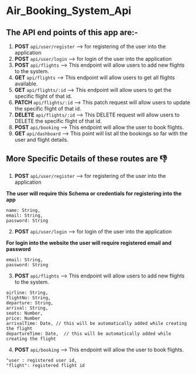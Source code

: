 # Air_Booking_System_Api

## The API end points of this app are:-

1. **POST** `api/user/register` --> for registering of the user into the application
2. **POST** `api/user/login` --> for login of the user into the application
3. **POST** `api/flights` --> This endpoint will allow users to add new flights to the system.
4. **GET** `api/flights` --> This endpoint will allow users to get all flights available.
5. **GET** `api/flights/:id` --> This endpoint will allow users to get the specific flight of that id.
6. **PATCH** `api/flights/:id` --> This patch request will allow users to update the specific flight of that id.
7. **DELETE** `api/flights/:id` --> This DELETE request will allow users to DELETE the specific flight of that id.
8. **POST** `api/booking` --> This endpoint will allow the user to book flights.
9. **GET** `api/dashboard` --> This point will list all the bookings so far with the user and flight details.


## More Specific Details of these routes are 👎

1. **POST** `api/user/register` --> for registering of the user into the application

**The user will require this Schema or credentials for registering into the app**
```
name: String,
email: String,
password: String
```

2. **POST** `api/user/login` --> for login of the user into the application

**For login into the website the user will require registered email and password**
```
email: String,
password: String
```
3. **POST** `api/flights` --> This endpoint will allow users to add new flights to the system.

```
airline: String,
flightNo: String,
departure: String,
arrival: String,
seats: Number,
price: Number
arrivalTime: Date, // this will be automatically added while creating the flight
departureTime: Date,  // this will be automatically added while creating the flight

```
4. **POST** `api/booking` --> This endpoint will allow the user to book flights.

```
"user : registered user id,
"flight": registered flight id
```
